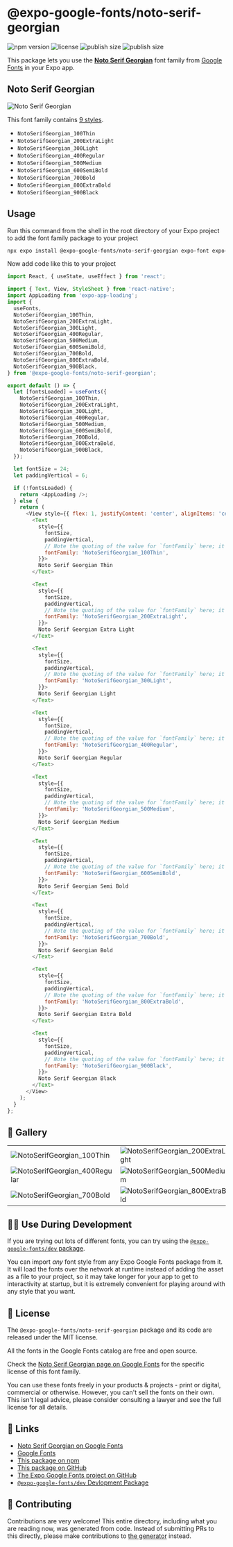 # @expo-google-fonts/noto-serif-georgian

![npm version](https://flat.badgen.net/npm/v/@expo-google-fonts/noto-serif-georgian)
![license](https://flat.badgen.net/github/license/expo/google-fonts)
![publish size](https://flat.badgen.net/packagephobia/install/@expo-google-fonts/noto-serif-georgian)
![publish size](https://flat.badgen.net/packagephobia/publish/@expo-google-fonts/noto-serif-georgian)

This package lets you use the [**Noto Serif Georgian**](https://fonts.google.com/specimen/Noto+Serif+Georgian) font family from [Google Fonts](https://fonts.google.com/) in your Expo app.

## Noto Serif Georgian

![Noto Serif Georgian](./font-family.png)

This font family contains [9 styles](#-gallery).

- `NotoSerifGeorgian_100Thin`
- `NotoSerifGeorgian_200ExtraLight`
- `NotoSerifGeorgian_300Light`
- `NotoSerifGeorgian_400Regular`
- `NotoSerifGeorgian_500Medium`
- `NotoSerifGeorgian_600SemiBold`
- `NotoSerifGeorgian_700Bold`
- `NotoSerifGeorgian_800ExtraBold`
- `NotoSerifGeorgian_900Black`

## Usage

Run this command from the shell in the root directory of your Expo project to add the font family package to your project
```sh
npx expo install @expo-google-fonts/noto-serif-georgian expo-font expo-app-loading
```

Now add code like this to your project
```js
import React, { useState, useEffect } from 'react';

import { Text, View, StyleSheet } from 'react-native';
import AppLoading from 'expo-app-loading';
import {
  useFonts,
  NotoSerifGeorgian_100Thin,
  NotoSerifGeorgian_200ExtraLight,
  NotoSerifGeorgian_300Light,
  NotoSerifGeorgian_400Regular,
  NotoSerifGeorgian_500Medium,
  NotoSerifGeorgian_600SemiBold,
  NotoSerifGeorgian_700Bold,
  NotoSerifGeorgian_800ExtraBold,
  NotoSerifGeorgian_900Black,
} from '@expo-google-fonts/noto-serif-georgian';

export default () => {
  let [fontsLoaded] = useFonts({
    NotoSerifGeorgian_100Thin,
    NotoSerifGeorgian_200ExtraLight,
    NotoSerifGeorgian_300Light,
    NotoSerifGeorgian_400Regular,
    NotoSerifGeorgian_500Medium,
    NotoSerifGeorgian_600SemiBold,
    NotoSerifGeorgian_700Bold,
    NotoSerifGeorgian_800ExtraBold,
    NotoSerifGeorgian_900Black,
  });

  let fontSize = 24;
  let paddingVertical = 6;

  if (!fontsLoaded) {
    return <AppLoading />;
  } else {
    return (
      <View style={{ flex: 1, justifyContent: 'center', alignItems: 'center' }}>
        <Text
          style={{
            fontSize,
            paddingVertical,
            // Note the quoting of the value for `fontFamily` here; it expects a string!
            fontFamily: 'NotoSerifGeorgian_100Thin',
          }}>
          Noto Serif Georgian Thin
        </Text>

        <Text
          style={{
            fontSize,
            paddingVertical,
            // Note the quoting of the value for `fontFamily` here; it expects a string!
            fontFamily: 'NotoSerifGeorgian_200ExtraLight',
          }}>
          Noto Serif Georgian Extra Light
        </Text>

        <Text
          style={{
            fontSize,
            paddingVertical,
            // Note the quoting of the value for `fontFamily` here; it expects a string!
            fontFamily: 'NotoSerifGeorgian_300Light',
          }}>
          Noto Serif Georgian Light
        </Text>

        <Text
          style={{
            fontSize,
            paddingVertical,
            // Note the quoting of the value for `fontFamily` here; it expects a string!
            fontFamily: 'NotoSerifGeorgian_400Regular',
          }}>
          Noto Serif Georgian Regular
        </Text>

        <Text
          style={{
            fontSize,
            paddingVertical,
            // Note the quoting of the value for `fontFamily` here; it expects a string!
            fontFamily: 'NotoSerifGeorgian_500Medium',
          }}>
          Noto Serif Georgian Medium
        </Text>

        <Text
          style={{
            fontSize,
            paddingVertical,
            // Note the quoting of the value for `fontFamily` here; it expects a string!
            fontFamily: 'NotoSerifGeorgian_600SemiBold',
          }}>
          Noto Serif Georgian Semi Bold
        </Text>

        <Text
          style={{
            fontSize,
            paddingVertical,
            // Note the quoting of the value for `fontFamily` here; it expects a string!
            fontFamily: 'NotoSerifGeorgian_700Bold',
          }}>
          Noto Serif Georgian Bold
        </Text>

        <Text
          style={{
            fontSize,
            paddingVertical,
            // Note the quoting of the value for `fontFamily` here; it expects a string!
            fontFamily: 'NotoSerifGeorgian_800ExtraBold',
          }}>
          Noto Serif Georgian Extra Bold
        </Text>

        <Text
          style={{
            fontSize,
            paddingVertical,
            // Note the quoting of the value for `fontFamily` here; it expects a string!
            fontFamily: 'NotoSerifGeorgian_900Black',
          }}>
          Noto Serif Georgian Black
        </Text>
      </View>
    );
  }
};

```

## 🔡 Gallery


||||
|-|-|-|
|![NotoSerifGeorgian_100Thin](./NotoSerifGeorgian_100Thin.ttf.png)|![NotoSerifGeorgian_200ExtraLight](./NotoSerifGeorgian_200ExtraLight.ttf.png)|![NotoSerifGeorgian_300Light](./NotoSerifGeorgian_300Light.ttf.png)||
|![NotoSerifGeorgian_400Regular](./NotoSerifGeorgian_400Regular.ttf.png)|![NotoSerifGeorgian_500Medium](./NotoSerifGeorgian_500Medium.ttf.png)|![NotoSerifGeorgian_600SemiBold](./NotoSerifGeorgian_600SemiBold.ttf.png)||
|![NotoSerifGeorgian_700Bold](./NotoSerifGeorgian_700Bold.ttf.png)|![NotoSerifGeorgian_800ExtraBold](./NotoSerifGeorgian_800ExtraBold.ttf.png)|![NotoSerifGeorgian_900Black](./NotoSerifGeorgian_900Black.ttf.png)||


## 👩‍💻 Use During Development

If you are trying out lots of different fonts, you can try using the [`@expo-google-fonts/dev` package](https://github.com/expo/google-fonts/tree/master/font-packages/dev#readme).

You can import *any* font style from any Expo Google Fonts package from it. It will load the fonts
over the network at runtime instead of adding the asset as a file to your project, so it may take longer
for your app to get to interactivity at startup, but it is extremely convenient
for playing around with any style that you want.

## 📖 License

The `@expo-google-fonts/noto-serif-georgian` package and its code are released under the MIT license.

All the fonts in the Google Fonts catalog are free and open source.

Check the [Noto Serif Georgian page on Google Fonts](https://fonts.google.com/specimen/Noto+Serif+Georgian) for the specific license of this font family.

You can use these fonts freely in your products & projects - print or digital, commercial or otherwise. However, you can't sell the fonts on their own. This isn't legal advice, please consider consulting a lawyer and see the full license for all details.

## 🔗 Links

- [Noto Serif Georgian on Google Fonts](https://fonts.google.com/specimen/Noto+Serif+Georgian)
- [Google Fonts](https://fonts.google.com/)
- [This package on npm](https://www.npmjs.com/package/@expo-google-fonts/noto-serif-georgian)
- [This package on GitHub](https://github.com/expo/google-fonts/tree/master/font-packages/noto-serif-georgian)
- [The Expo Google Fonts project on GitHub](https://github.com/expo/google-fonts)
- [`@expo-google-fonts/dev` Devlopment Package](https://github.com/expo/google-fonts/tree/master/font-packages/dev)

## 🤝 Contributing

Contributions are very welcome! This entire directory, including what you are reading now, was generated from code. Instead of submitting PRs to this directly, please make contributions to [the generator](https://github.com/expo/google-fonts/tree/master/packages/generator) instead.
